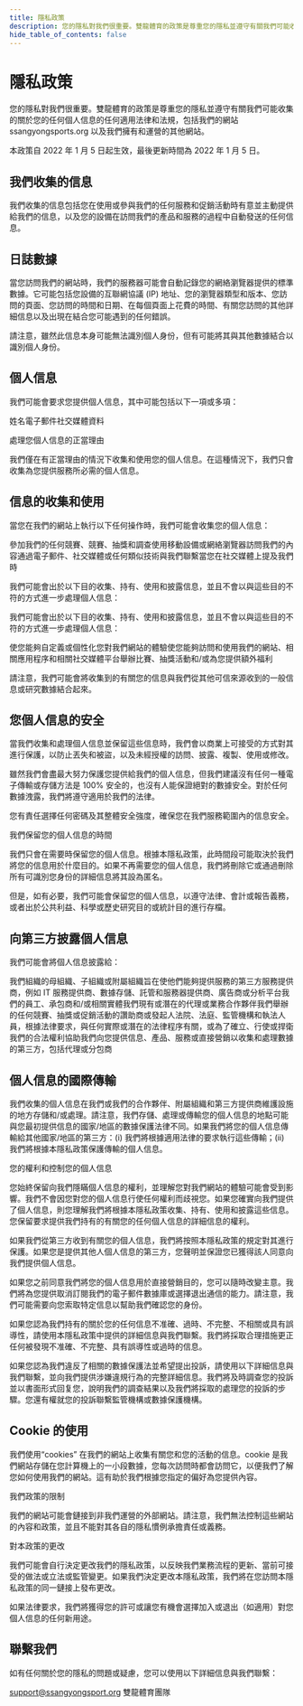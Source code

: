 ```yaml
---
title: 隱私政策
description: 您的隱私對我們很重要。雙龍體育的政策是尊重您的隱私並遵守有關我們可能收集的關於您的任何個人信息的任何適用法律和法規，包括我們的 ...
hide_table_of_contents: false
---
```

# 隱私政策
您的隱私對我們很重要。雙龍體育的政策是尊重您的隱私並遵守有關我們可能收集的關於您的任何個人信息的任何適用法律和法規，包括我們的網站ssangyongsports.org 以及我們擁有和運營的其他網站。

本政策自 2022 年 1 月 5 日起生效，最後更新時間為 2022 年 1 月 5 日。

## 我們收集的信息
我們收集的信息包括您在使用或參與我們的任何服務和促銷活動時有意並主動提供給我們的信息，以及您的設備在訪問我們的產品和服務的過程中自動發送的任何信息。

## 日誌數據
當您訪問我們的網站時，我們的服務器可能會自動記錄您的網絡瀏覽器提供的標準數據。它可能包括您設備的互聯網協議 (IP) 地址、您的瀏覽器類型和版本、您訪問的頁面、您訪問的時間和日期、在每個頁面上花費的時間、有關您訪問的其他詳細信息以及出現在結合您可能遇到的任何錯誤。

請注意，雖然此信息本身可能無法識別個人身份，但有可能將其與其他數據結合以識別個人身份。

## 個人信息

我們可能會要求您提供個人信息，其中可能包括以下一項或多項：

姓名電子郵件社交媒體資料

處理您個人信息的正當理由

我們僅在有正當理由的情況下收集和使用您的個人信息。在這種情況下，我們只會收集為您提供服務所必需的個人信息。

## 信息的收集和使用
當您在我們的網站上執行以下任何操作時，我們可能會收集您的個人信息：

參加我們的任何競賽、競賽、抽獎和調查使用移動設備或網絡瀏覽器訪問我們的內容通過電子郵件、社交媒體或任何類似技術與我們聯繫當您在社交媒體上提及我們時

我們可能會出於以下目的收集、持有、使用和披露信息，並且不會以與這些目的不符的方式進一步處理個人信息：

我們可能會出於以下目的收集、持有、使用和披露信息，並且不會以與這些目的不符的方式進一步處理個人信息：

使您能夠自定義或個性化您對我們網站的體驗使您能夠訪問和使用我們的網站、相關應用程序和相關社交媒體平台舉辦比賽、抽獎活動和/或為您提供額外福利

請注意，我們可能會將收集到的有關您的信息與我們從其他可信來源收到的一般信息或研究數據結合起來。

## 您個人信息的安全

當我們收集和處理個人信息並保留這些信息時，我們會以商業上可接受的方式對其進行保護，以防止丟失和被盜，以及未經授權的訪問、披露、複製、使用或修改。

雖然我們會盡最大努力保護您提供給我們的個人信息，但我們建議沒有任何一種電子傳輸或存儲方法是 100% 安全的，也沒有人能保證絕對的數據安全。對於任何數據洩露，我們將遵守適用於我們的法律。

您有責任選擇任何密碼及其整體安全強度，確保您在我們服務範圍內的信息安全。

我們保留您的個人信息的時間

我們只會在需要時保留您的個人信息。根據本隱私政策，此時間段可能取決於我們將您的信息用於什麼目的。如果不再需要您的個人信息，我們將刪除它或通過刪除所有可識別您身份的詳細信息將其設為匿名。

但是，如有必要，我們可能會保留您的個人信息，以遵守法律、會計或報告義務，或者出於公共利益、科學或歷史研究目的或統計目的進行存檔。

## 向第三方披露個人信息
我們可能會將個人信息披露給：

我們組織的母組織、子組織或附屬組織旨在使他們能夠提供服務的第三方服務提供商，例如 IT 服務提供商、數據存儲、託管和服務器提供商、廣告商或分析平台我們的員工、承包商和/或相關實體我們現有或潛在的代理或業務合作夥伴我們舉辦的任何競賽、抽獎或促銷活動的讚助商或發起人法院、法庭、監管機構和執法人員，根據法律要求，與任何實際或潛在的法律程序有關，或為了確立、行使或捍衛我們的合法權利協助我們向您提供信息、產品、服務或直接營銷以收集和處理數據的第三方，包括代理或分包商

## 個人信息的國際傳輸
我們收集的個人信息在我們或我們的合作夥伴、附屬組織和第三方提供商維護設施的地方存儲和/或處理。請注意，我們存儲、處理或傳輸您的個人信息的地點可能與您最初提供信息的國家/地區的數據保護法律不同。如果我們將您的個人信息傳輸給其他國家/地區的第三方：(i) 我們將根據適用法律的要求執行這些傳輸；(ii) 我們將根據本隱私政策保護傳輸的個人信息。

您的權利和控制您的個人信息

您始終保留向我們隱瞞個人信息的權利，並理解您對我們網站的體驗可能會受到影響。我們不會因您對您的個人信息行使任何權利而歧視您。如果您確實向我們提供了個人信息，則您理解我們將根據本隱私政策收集、持有、使用和披露這些信息。您保留要求提供我們持有的有關您的任何個人信息的詳細信息的權利。

如果我們從第三方收到有關您的個人信息，我們將按照本隱私政策的規定對其進行保護。如果您是提供其他人個人信息的第三方，您聲明並保證您已獲得該人同意向我們提供個人信息。

如果您之前同意我們將您的個人信息用於直接營銷目的，您可以隨時改變主意。我們將為您提供取消訂閱我們的電子郵件數據庫或選擇退出通信的能力。請注意，我們可能需要向您索取特定信息以幫助我們確認您的身份。

如果您認為我們持有的關於您的任何信息不准確、過時、不完整、不相關或具有誤導性，請使用本隱私政策中提供的詳細信息與我們聯繫。我們將採取合理措施更正任何被發現不准確、不完整、具有誤導性或過時的信息。

如果您認為我們違反了相關的數據保護法並希望提出投訴，請使用以下詳細信息與我們聯繫，並向我們提供涉嫌違規行為的完整詳細信息。我們將及時調查您的投訴並以書面形式回复您，說明我們的調查結果以及我們將採取的處理您的投訴的步驟。您還有權就您的投訴聯繫監管機構或數據保護機構。

## Cookie 的使用
我們使用“cookies” 在我們的網站上收集有關您和您的活動的信息。cookie 是我們網站存儲在您計算機上的一小段數據，您每次訪問時都會訪問它，以便我們了解您如何使用我們的網站。這有助於我們根據您指定的偏好為您提供內容。

我們政策的限制

我們的網站可能會鏈接到非我們運營的外部網站。請注意，我們無法控制這些網站的內容和政策，並且不能對其各自的隱私慣例承擔責任或義務。

對本政策的更改

我們可能會自行決定更改我們的隱私政策，以反映我們業務流程的更新、當前可接受的做法或立法或監管變更。如果我們決定更改本隱私政策，我們將在您訪問本隱私政策的同一鏈接上發布更改。

如果法律要求，我們將獲得您的許可或讓您有機會選擇加入或退出（如適用）對您個人信息的任何新用途。

## 聯繫我們
如有任何關於您的隱私的問題或疑慮，您可以使用以下詳細信息與我們聯繫：

support@ssangyongsport.org
雙龍體育團隊
